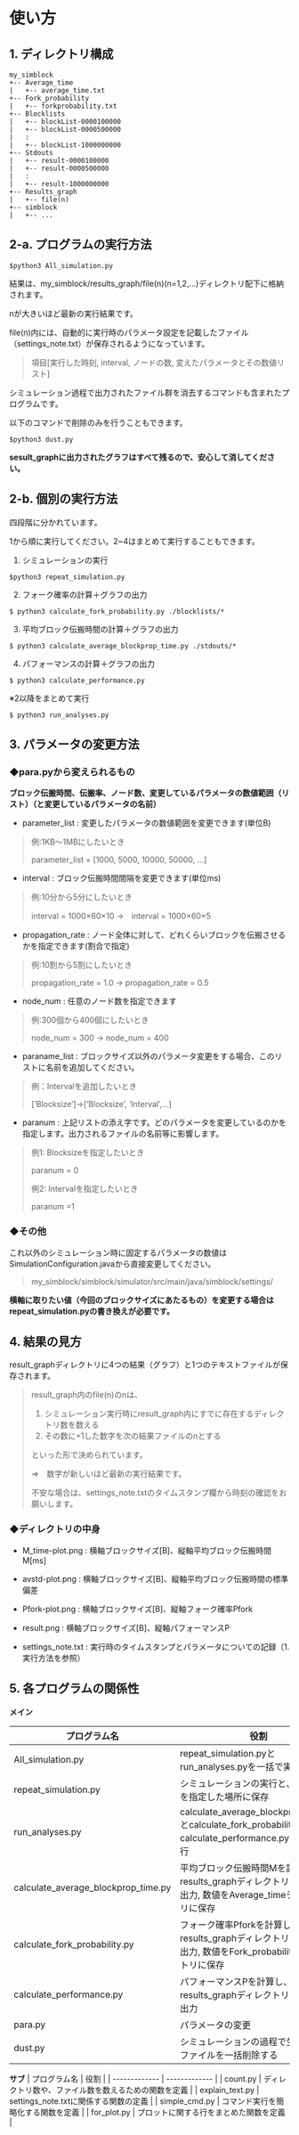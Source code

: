 # 使い方
## 1. ディレクトリ構成
```
my_simblock
+-- Average_time
|   +-- average_time.txt
+-- Fork_probability
|   +-- forkprobability.txt
+-- Blocklists
|   +-- blockList-0000100000
|   +-- blockList-0000500000
|   :
|   +-- blockList-1000000000
+-- Stdouts
|   +-- result-0000100000
|   +-- result-0000500000
|   :
|   +-- result-1000000000
+-- Results_graph
|   +-- file(n)
+-- simblock
|   +-- ...

```

## 2-a. プログラムの実行方法
```
$python3 All_simulation.py
```

結果は、my_simblock/results_graph/file(n)(n=1,2,…)ディレクトリ配下に格納されます。

nが大きいほど最新の実行結果です。

file(n)内には、自動的に実行時のパラメータ設定を記載したファイル（settings_note.txt）が保存されるようになっています。

> 項目[実行した時刻, interval, ノードの数, 変えたパラメータとその数値リスト]

シミュレーション過程で出力されたファイル群を消去するコマンドも含まれたプログラムです。

以下のコマンドで削除のみを行うこともできます。
```
$python3 dust.py
```

**sesult_graphに出力されたグラフはすべて残るので、安心して消してください。**

## 2-b. 個別の実行方法
四段階に分かれています。

1から順に実行してください。2~4はまとめて実行することもできます。

1. シミュレーションの実行
```
$python3 repeat_simulation.py
```
2. フォーク確率の計算＋グラフの出力
```
$ python3 calculate_fork_probability.py ./blocklists/*
```
3. 平均ブロック伝搬時間の計算＋グラフの出力
```
$ python3 calculate_average_blockprop_time.py ./stdouts/*
```
4. パフォーマンスの計算＋グラフの出力
```
$ python3 calculate_performance.py
```
※2以降をまとめて実行
```
$ python3 run_analyses.py
```



## 3. パラメータの変更方法
### ◆para.pyから変えられるもの
**ブロック伝搬時間、伝搬率、ノード数、変更しているパラメータの数値範囲（リスト）（と変更しているパラメータの名前）**


+ parameter_list : 変更したパラメータの数値範囲を変更できます(単位B)
> 例:1KB～1MBにしたいとき
>
> parameter_list = [1000, 5000, 10000, 50000, ...]
> 
+ interval : ブロック伝搬時間間隔を変更できます(単位ms)
> 例:10分から5分にしたいとき
>
> interval = 1000×60×10 →　interval = 1000×60×5
>
+ propagation_rate : ノード全体に対して、どれくらいブロックを伝搬させるかを指定できます(割合で指定)
> 例:10割から5割にしたいとき
>
> propagation_rate = 1.0 → propagation_rate = 0.5
>
+ node_num : 任意のノード数を指定できます
> 例:300個から400個にしたいとき
>
> node_num = 300 → node_num = 400

+ paraname_list : ブロックサイズ以外のパラメータ変更をする場合、このリストに名前を追加してください。
> 例：Intervalを追加したいとき
> 
> [‘Blocksize’]→[‘Blocksize’, ‘Interval’,…]
> 
+ paranum : 上記リストの添え字です。どのパラメータを変更しているのかを指定します。出力されるファイルの名前等に影響します。
> 例1: Blocksizeを指定したいとき
>
> paranum = 0
>
> 例2: Intervalを指定したいとき
>
> paranum =1

### ◆その他
これ以外のシミュレーション時に固定するパラメータの数値はSimulationConfiguration.javaから直接変更してください。
> my_simblock/simblock/simulator/src/main/java/simblock/settings/

**横軸に取りたい値（今回のブロックサイズにあたるもの）を変更する場合はrepeat_simulation.pyの書き換えが必要です。**

## 4. 結果の見方
result_graphディレクトリに4つの結果（グラフ）と1つのテキストファイルが保存されます。

> result_graph内のfile(n)のnは、
> 1. シミュレーション実行時にresult_graph内にすでに存在するディレクトリ数を数える
> 2. その数に+1した数字を次の結果ファイルのnとする
> 
> といった形で決められています。
>
> ⇒　数字が新しいほど最新の実行結果です。
>
> 不安な場合は、settings_note.txtのタイムスタンプ欄から時刻の確認をお願いします。

### ◆ディレクトリの中身
+ M_time-plot.png : 横軸ブロックサイズ[B]、縦軸平均ブロック伝搬時間M[ms]

+ avstd-plot.png : 横軸ブロックサイズ[B]、縦軸平均ブロック伝搬時間の標準偏差

+ Pfork-plot.png : 横軸ブロックサイズ[B]、縦軸フォーク確率Pfork

+ result.png : 横軸ブロックサイズ[B]、縦軸パフォーマンスP

+ settings_note.txt : 実行時のタイムスタンプとパラメータについての記録（1.実行方法を参照）

## 5. 各プログラムの関係性
**メイン**

| プログラム名  | 役割 |
| ------------- | ------------- |
|  All_simulation.py  | repeat_simulation.pyとrun_analyses.pyを一括で実行  |
| repeat_simulation.py  | シミュレーションの実行と、その結果を指定した場所に保存  |
| run_analyses.py  | calculate_average_blockprop_time.pyとcalculate_fork_probability.pyとcalculate_performance.pyを一括で実行  |
| calculate_average_blockprop_time.py  | 平均ブロック伝搬時間Mを計算し、results_graphディレクトリへグラフの出力, 数値をAverage_timeディレクトリに保存 |
| calculate_fork_probability.py  | フォーク確率Pforkを計算し、results_graphディレクトリへグラフの出力, 数値をFork_probabilityディレクトリに保存  |
| calculate_performance.py  | パフォーマンスPを計算し、results_graphディレクトリへグラフの出力  |
| para.py  | パラメータの変更  |
| dust.py  | シミュレーションの過程で生成されたファイルを一括削除する  |


**サブ**
| プログラム名  | 役割 |
| ------------- | ------------- |
|  count.py  | ディレクトリ数や、ファイル数を数えるための関数を定義  |
| explain_text.py  | settings_note.txtに関係する関数の定義  |
| simple_cmd.py  | コマンド実行を簡略化する関数を定義  |
| for_plot.py | プロットに関する行をまとめた関数を定義  |

